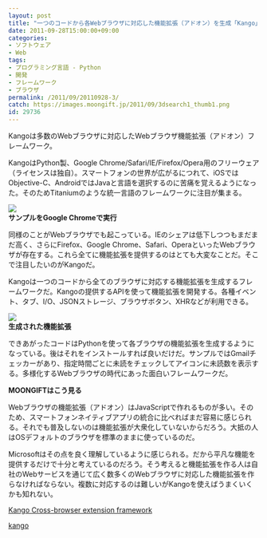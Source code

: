 ```yaml
---
layout: post
title: "一つのコードから各Webブラウザに対応した機能拡張（アドオン）を生成「Kango」"
date: 2011-09-28T15:00:00+09:00
categories:
- ソフトウェア
- Web
tags: 
- プログラミング言語 - Python
- 開発
- フレームワーク
- ブラウザ
permalink: /2011/09/20110928-3/
catch: https://images.moongift.jp/2011/09/3dsearch1_thumb1.png
id: 29736
---
```

Kangoは多数のWebブラウザに対応したWebブラウザ機能拡張（アドオン）フレームワーク。

  

KangoはPython製、Google Chrome/Safari/IE/Firefox/Opera用のフリーウェア（ライセンスは独自）。スマートフォンの世界が広がるにつれて、iOSではObjective-C、AndroidではJavaと言語を選択するのに苦痛を覚えるようになった。そのためTitaniumのような統一言語のフレームワークに注目が集まる。

  

[![](https://images.moongift.jp/2011/09/3dsearch2_thumb4.png)](https://images.moongift.jp/2011/09/3dsearch25.png)  
**サンプルをGoogle Chromeで実行**

  

同様のことがWebブラウザでも起こっている。IEのシェアは低下しつつもまだまだ高く、さらにFirefox、Google Chrome、Safari、OperaといったWebブラウザが存在する。これら全てに機能拡張を提供するのはとても大変なことだ。そこで注目したいのがKangoだ。

  
<!--more-->  

Kangoは一つのコードから全てのブラウザに対応する機能拡張を生成するフレームワークだ。Kangoの提供するAPIを使って機能拡張を開発する。各種イベント、タブ、I/O、JSONストレージ、ブラウザボタン、XHRなどが利用できる。

  

[![](https://images.moongift.jp/2011/09/3dsearch1_thumb1.png)](https://images.moongift.jp/2011/09/3dsearch17.png)  
**生成された機能拡張**

  

できあがったコードはPythonを使って各ブラウザの機能拡張を生成するようになっている。後はそれをインストールすれば良いだけだ。サンプルではGmailチェッカーがあり、指定時間ごとに未読をチェックしてアイコンに未読数を表示する。多様化するWebブラウザの時代にあった面白いフレームワークだ。

  
  
  

**MOONGIFTはこう見る**

  

Webブラウザの機能拡張（アドオン）はJavaScriptで作れるものが多い。そのため、スマートフォンネイティブアプリの統合に比べればまだ容易に感じられる。それでも普及しないのは機能拡張が大衆化していないからだろう。大抵の人はOSデフォルトのブラウザを標準のままに使っているのだ。

  

Microsoftはその点を良く理解しているように感じられる。だから平凡な機能を提供するだけで十分と考えているのだろう。そう考えると機能拡張を作る人は自社のWebサービスを通じて広く数多くのWebブラウザに対応した機能拡張を作らなければならない。複数に対応するのは難しいがKangoを使えばうまくいくかも知れない。

  

[Kango Cross-browser extension framework](http://kangoextensions.com/)

  

[kango](http://code.google.com/p/kango/)

